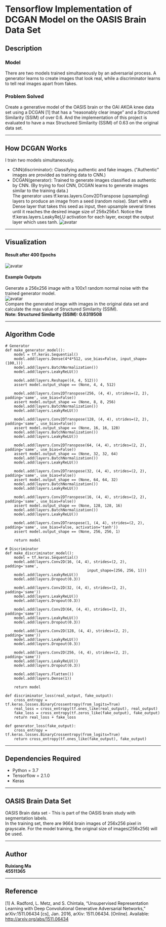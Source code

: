 #  **Tensorflow Implementation of DCGAN Model on the OASIS Brain Data Set**

## Description
### Model
There are two models trained simultaneously by an adversarial process. A generator learns to create images that look real, while a discriminator learns to tell real images apart from fakes.
### Problem Solved
Create a generative model of the OASIS brain or the OAI AKOA knee data set using a DCGAN [1] that
has a “reasonably clear image” and a Structured Similarity (SSIM) of over 0.6. And the implementation of this project is evaluated to have a max Structured Similarity (SSIM) of 0.63 on the original data set.
___
## How DCGAN Works
I train two models simultaneously.
- CNN(discriminator): Classifying authentic and fake images.
("Authentic" images are provided as training data to CNN.)
- DCGAN(generator): Trained to generate images classified as authentic by CNN. 
(By trying to fool CNN, DCGAN learns to generate images similar to the training data.)<br/>The generator uses tf.keras.layers.Conv2DTranspose (upsampling) layers to produce an image from a seed (random noise). Start with a Dense layer that takes this seed as input, then upsample several times until it reaches the desired image size of 256x256x1. Notice the tf.keras.layers.LeakyReLU activation for each layer, except the output layer which uses tanh.
![avatar](./image/DCGAN_ref.png)
---
## Visualization
#### Result after 400 Epochs
![avatar](./image/example_output.png)
#### Example Outputs
Generate a 256x256 image with a 100x1 random normal noise with the trained generator model. <br/>
![avatar](./image/generated_example.png)<br/>
Compare the generated image with images in the original data set and calculate the max value of Structured Similarity (SSIM).<br/>
**Note: Structured Similarity (SSIM): 0.6319508**
___
## Algorithm Code
```
# Generator
def make_generator_model():
    model = tf.keras.Sequential()
    model.add(layers.Dense(4*4*512, use_bias=False, input_shape=(100,)))
    model.add(layers.BatchNormalization())
    model.add(layers.LeakyReLU())

    model.add(layers.Reshape((4, 4, 512)))
    assert model.output_shape == (None, 4, 4, 512)

    model.add(layers.Conv2DTranspose(256, (4, 4), strides=(2, 2), padding='same', use_bias=False))
    assert model.output_shape == (None, 8, 8, 256)
    model.add(layers.BatchNormalization())
    model.add(layers.LeakyReLU())
    
    model.add(layers.Conv2DTranspose(128, (4, 4), strides=(2, 2), padding='same', use_bias=False))
    assert model.output_shape == (None, 16, 16, 128)
    model.add(layers.BatchNormalization())
    model.add(layers.LeakyReLU())

    model.add(layers.Conv2DTranspose(64, (4, 4), strides=(2, 2), padding='same', use_bias=False))
    assert model.output_shape == (None, 32, 32, 64)
    model.add(layers.BatchNormalization())
    model.add(layers.LeakyReLU())
    
    model.add(layers.Conv2DTranspose(32, (4, 4), strides=(2, 2), padding='same', use_bias=False))
    assert model.output_shape == (None, 64, 64, 32)
    model.add(layers.BatchNormalization())
    model.add(layers.LeakyReLU())
    
    model.add(layers.Conv2DTranspose(16, (4, 4), strides=(2, 2), padding='same', use_bias=False))
    assert model.output_shape == (None, 128, 128, 16)
    model.add(layers.BatchNormalization())
    model.add(layers.LeakyReLU())
    
    model.add(layers.Conv2DTranspose(1, (4, 4), strides=(2, 2), padding='same', use_bias=False, activation='tanh'))
    assert model.output_shape == (None, 256, 256, 1)

    return model

# Discriminator
def make_discriminator_model():
    model = tf.keras.Sequential()
    model.add(layers.Conv2D(16, (4, 4), strides=(2, 2), padding='same',
                                     input_shape=[256, 256, 1]))
    model.add(layers.LeakyReLU())
    model.add(layers.Dropout(0.3))

    model.add(layers.Conv2D(32, (4, 4), strides=(2, 2), padding='same'))
    model.add(layers.LeakyReLU())
    model.add(layers.Dropout(0.3))

    model.add(layers.Conv2D(64, (4, 4), strides=(2, 2), padding='same'))
    model.add(layers.LeakyReLU())
    model.add(layers.Dropout(0.3))
    
    model.add(layers.Conv2D(128, (4, 4), strides=(2, 2), padding='same'))
    model.add(layers.LeakyReLU())
    model.add(layers.Dropout(0.3))
    
    model.add(layers.Conv2D(256, (4, 4), strides=(2, 2), padding='same'))
    model.add(layers.LeakyReLU())
    model.add(layers.Dropout(0.3))
    
    model.add(layers.Flatten())
    model.add(layers.Dense(1))

    return model

def discriminator_loss(real_output, fake_output):
    cross_entropy = tf.keras.losses.BinaryCrossentropy(from_logits=True)
    real_loss = cross_entropy(tf.ones_like(real_output), real_output)
    fake_loss = cross_entropy(tf.zeros_like(fake_output), fake_output)
    return real_loss + fake_loss

def generator_loss(fake_output):
    cross_entropy = tf.keras.losses.BinaryCrossentropy(from_logits=True)
    return cross_entropy(tf.ones_like(fake_output), fake_output)
```
___
## Dependencies Required
- Python = 3.7
- Tensorflow = 2.1.0
- Keras
___
## OASIS Brain Data Set
OASIS Brain data set - This is part of the OASIS brain study with segmentation labels.<br/>In the training set, there are 9664 brain images of 256x256 pixel in grayscale. For the model training, the original size of images(256x256) will be used.
___
## Author
**Ruixiang Ma<br/>45511365**
___
## Reference
[1] A. Radford, L. Metz, and S. Chintala, “Unsupervised Representation Learning with Deep Convolutional Generative Adversarial Networks,” arXiv:1511.06434 [cs], Jan. 2016, arXiv: 1511.06434. [Online]. Available: http://arxiv.org/abs/1511.06434

